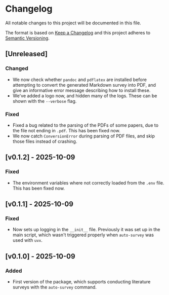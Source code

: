 # Changelog

All notable changes to this project will be documented in this file.

The format is based on [Keep a Changelog](http://keepachangelog.com/en/1.0.0/)
and this project adheres to [Semantic Versioning](http://semver.org/spec/v2.0.0.html).

## [Unreleased]

### Changed

- We now check whether `pandoc` and `pdflatex` are installed before attempting to
  convert the generated Markdown survey into PDF, and give an informative error message
  describing how to install these.
- We've added a logo now, and hidden many of the logs. These can be shown with the
  `--verbose` flag.

### Fixed

- Fixed a bug related to the parsing of the PDFs of some papers, due to the file not
  ending in `.pdf`. This has been fixed now.
- We now catch `ConversionError` during parsing of PDF files, and skip those files
  instead of crashing.

## [v0.1.2] - 2025-10-09

### Fixed

- The environment variables where not correctly loaded from the `.env` file. This has
  been fixed now.

## [v0.1.1] - 2025-10-09

### Fixed

- Now sets up logging in the `__init__` file. Previously it was set up in the main
  script, which wasn't triggered properly when `auto-survey` was used with `uvx`.

## [v0.1.0] - 2025-10-09

### Added

- First version of the package, which supports conducting literature surveys with the
  `auto-survey` command.
